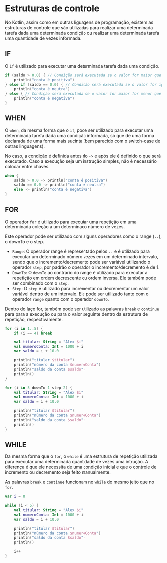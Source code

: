 # Estruturas de controle

No Kotlin, assim como em outras liguagens de programação, existem as estruturas de controle que são utilizadas para
realizar uma determinada tarefa dada uma determinada condição ou realizar uma determinada tarefa uma quantidade de vezes
informada.

## IF

O `if` é utilizado para executar uma determinada tarefa dada uma condição.

```kotlin
if (saldo > 0.0) { // Condição será executada se o valor for maior que zero
    println("conta é positiva")
} else if (saldo == 0.0) { // Condição será executada se o valor for igual a zero
    println("conta é neutra")
} else { // Condição será executada se o valor for maior for menor que zero
    println("conta é negativa")
}
```

## WHEN

O `when`, da mesma forma que o `if`, pode ser utilizado para executar uma determinada tarefa dada uma condição
informada, só que de uma forma declarada de uma forma mais sucinta (bem parecido com o switch-case de outras
linguagens).

No caso, a condição é definida antes do `->` e após ele é definido o que será executado. Caso a execução seja um
instrução simples, não é necessário colocar entre chaves.

```kotlin
when {
    saldo > 0.0 -> println("conta é positiva")
    saldo == 0.0 -> println("conta é neutra")
    else -> println("conta é negativa")
}
```

## FOR

O operador `for` é utilizado para executar uma repetição em uma determinada coleção a um determinado número de vezes.

Este operador pode ser utilizado com alguns operadores como o range (`..`), o downTo e o step.

- `Range`: O operador range é representado pelos `..` e é utilizado para executar um determinado número vezes em um
  determinado intervalo, sendo que o incremento/decremento pode ser variável utilizando o operador `step`, por padrão o
  operador o incremento/decremento é de 1.
- `DownTo`: O `downTo` ao contrário do range é utilizado para executar a repetição em ordem decrescente ou ordem
  inversa. Ele também pode ser combinado com o `step`.
- `Step`: O `step` é utilizado para incrementar ou decrementar um valor variável dentro de um intervalo. Ele pode ser
  utilizado tanto com o operador `range` quanto com o operador `downTo`.

Dentro do laço for, também pode ser utilizado as palavras `break` e `continue` para para a execução ou para o valor seguinte
dentro da estrutura de repetição, respectivamente.

```kotlin
for (i in 1..5) {
    if (i == 4) break

    val titular: String = "Alex $i"
    val numeroConta: Int = 1000 + i
    var saldo = i + 10.0

    println("titular $titular")
    println("número da conta $numeroConta")
    println("saldo da conta $saldo")
    println()
}

for (i in 5 downTo 1 step 2) {
    val titular: String = "Alex $i"
    val numeroConta: Int = 1000 + i
    var saldo = i + 10.0

    println("titular $titular")
    println("número da conta $numeroConta")
    println("saldo da conta $saldo")
    println()
}
```

## WHILE

Da mesma forma que o `for`, o `while` é uma estrutura de repetição utilizada para executar uma determinada quantidade de
vezes uma intrução. A diferença é que ele necessita de uma condição inicial e que o controle de incremento ou decremento
seja feito manualmente.

As palavras `break` e `continue` funcionam no `while` do mesmo jeito que no `for`.

```kotlin
var i = 0

while (i < 5) {
    val titular: String = "Alex $i"
    val numeroConta: Int = 1000 + i
    var saldo = i + 10.0

    println("titular $titular")
    println("número da conta $numeroConta")
    println("saldo da conta $saldo")
    println()

    i++
}
```
